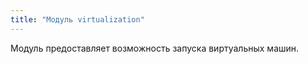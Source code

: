 ```yaml
---
title: "Модуль virtualization"
---
```


Модуль предоставляет возможность запуска виртуальных машин.
